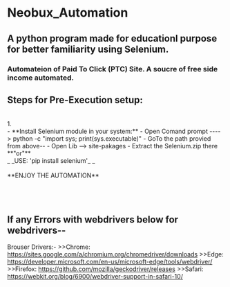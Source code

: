 # Neobux_Automation
## A python program made for educationl purpose for better familiarity using Selenium.
### Automateion of Paid To Click (PTC) Site. A soucre of free side income automated.

## Steps for Pre-Execution setup: <br>
 <br>
 1. <br>
 - **Install Selenium module in your system:**
   - Open Comand prompt ----> python -c "import sys; print(sys.executable)"
      - GoTo the path provied from above--
      - Open Lib --> site-pakages
      - Extract the Selenium.zip there
    <br>**"or"** <br>
      _ _USE: 'pip install selenium'_ _
 <br><br>
  **ENJOY THE AUTOMATION** 
 <br><br>
<br><br> 
 
<h2> If any Errors with webdrivers below for webdrivers--</h2>
 
Brouser Drivers:-
    >>Chrome:	https://sites.google.com/a/chromium.org/chromedriver/downloads
    >>Edge:	https://developer.microsoft.com/en-us/microsoft-edge/tools/webdriver/
    >>Firefox:	https://github.com/mozilla/geckodriver/releases
    >>Safari:	https://webkit.org/blog/6900/webdriver-support-in-safari-10/
